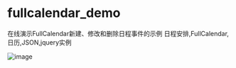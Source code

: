# fullcalendar_demo
在线演示FullCalendar新建、修改和删除日程事件的示例 日程安排,FullCalendar,日历,JSON,jquery实例

![image](https://github.com/fullcalendar_demo/demo_images.png)
